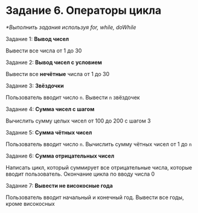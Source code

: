 # Задание 6. Операторы цикла
_*Выполнить задания используя for, while, doWhile_

Задание 1: __Вывод чисел__

Вывести все числа от 1 до 30

Задание 2: __Вывод чисел с условием__

Вывести все __нечётные__ числа от 1 до 30

Задание 3: __Звёздочки__

Пользователь вводит число `n`. Вывести `n` звёздочек

Задание 4: __Сумма чисел с шагом__

Вычислить сумму целых чисел от 100 до 200 с шагом 3

Задание 5: __Сумма чётных чисел__

Пользователь вводит число `n`. Вычислить сумму чётных чисел от 1 до `n`

Задание 6: __Сумма отрицательных чисел__

Написать цикл, который суммирует все отрицательные числа, которые вводит пользователь. Окончание цикла по вводу числа 0

Задание 7: __Вывести не високосные года__

Пользователь вводит начальный и конечный год. Вывести все годы, кроме високосных